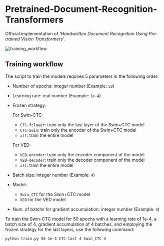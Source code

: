 # Pretrained-Document-Recognition-Transformers


Official implementation of *'Handwritten Document Recognition Using Pre-trained Vision Transformers'*.

  ![training_workflow](https://github.com/dparres/Pretrained-Document-Recognition-Transformers/assets/114649578/ad47cb0b-36f9-4f9f-bb7c-79c2ab949233)

## Training workflow

The script to train the models requires 5 parameters in the following order:

* Number of epochs: integer number (Example: ```50```)

* Learning rate: real number (Example: ```1e-4```)

* Frozen strategy:

  For Swin-CTC:

    - ```CTC-fclayer```: train only the last layer of the Swin+CTC model
    - ```CTC-Swin```: train only the encoder of the Swin+CTC model
    - ```all```: train the entire model
      
  For VED:

    - ```VED-encoder```: train only the encoder component of the model
    - ```VED-decoder```: train only the decoder component of the model
    - ```all```: train the entire model
 
* Batch size: integer number (Example: ```4```)

* Model:
  - ```Swin_CTC``` for the Swin+CTC model
  - ```VED``` for the VED model

* Num. of batchs for gradient accumulation: integer number (Example: ```4```)

To train the Swin-CTC model for 50 epochs with a learning rate of 1e-4, a batch size of 4, gradient accumulation of 4 batches, and employing the frozen strategy for the last layers, use the following command:
```
python train.py 50 1e-4 CTC-last 4 Swin_CTC 4
```



